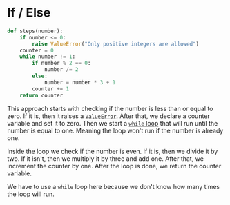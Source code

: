 # If / Else

```python
def steps(number):
    if number <= 0:
        raise ValueError("Only positive integers are allowed")
    counter = 0
    while number != 1:
        if number % 2 == 0:
            number /= 2
        else:
            number = number * 3 + 1
        counter += 1
    return counter
```

This approach starts with checking if the number is less than or equal to zero.
If it is, then it raises a [`ValueError`][value-error].
After that, we declare a counter variable and set it to zero.
Then we start a [`while` loop][while-loop] that will run until the number is equal to one.
Meaning the loop won't run if the number is already one.

Inside the loop we check if the number is even.
If it is, then we divide it by two.
If it isn't, then we multiply it by three and add one.
After that, we increment the counter by one.
After the loop is done, we return the counter variable.

We have to use a `while` loop here because we don't know how many times the loop will run.

[value-error]: https://docs.python.org/3/library/exceptions.html#ValueError
[while-loop]: https://realpython.com/python-while-loop/
